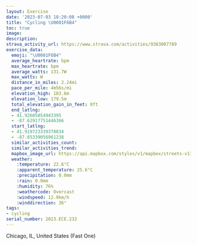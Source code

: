 ```yaml
---
layout: Exercise
date: '2023-07-03 18:20:08 +0000'
title: "Cycling \U0001F6B4"
toc: true
image:
description:
strava_activity_url: https://www.strava.com/activities/9383007789
exercise_data:
  emoji: "\U0001F6B4"
  average_heartrate: bpm
  max_heartrate: bpm
  average_watts: 131.7W
  max_watts: W
  distance_in_miles: 2.24mi
  pace_per_mile: 4m56s/mi
  elevation_high: 183.6m
  elevation_low: 179.5m
  total_elevation_gain_in_feet: 0ft
  end_latlng:
  - 41.92605854943395
  - -87.62917751446366
  start_latlng:
  - 41.919723339378834
  - -87.65339056961238
  similar_activities_count:
  similar_activities_trend:
  mapbox_image_url: https://api.mapbox.com/styles/v1/mapbox/streets-v11/static/path-5+787af2-1.0(u~z~Fhy~uOyAA%7BGFuC%3F%5DEGGAGKcEC%7BTDaAGwD%3FkEMyIAoFE%7BEC_RMuD%40gECuGCg%40UQ%5D_%40IW%40OFS%3FwAIsAAo%40D%5DNu%40%40WC%5BU_AFu%40%40aAa%40uFUqB),pin-s-s+e5b22e(-87.65349,41.92251),pin-s-f+89ae00(-87.63104,41.92620999999999)/auto/800x800?access_token=pk.eyJ1Ijoiam9zaGJlY2ttYW4iLCJhIjoiY205eWR2aDd1MWZ6djJrbXc4a3M0bWZleiJ9.XiG9OWkNcZk2QzjJbxLB4A
  weather:
    :temperature: 22.6°C
    :apparent_temperature: 25.6°C
    :precipitation: 0.0mm
    :rain: 0.0mm
    :humidity: 76%
    :weathercode: Overcast
    :windspeed: 12.9km/h
    :winddirection: 36°
tags:
- cycling
serial_number: 2023.ECE.232
---
```

Chicago, IL, United States (Fast One)
